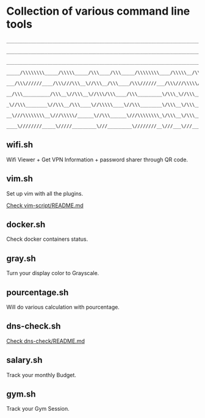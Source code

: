 
# Collection of various command line tools
<div align="center">

```
______________________________________________________________________________/\\\\\\__________________
 _____________________________________________________________________________\////\\\__________________
  ________________________________________________________________________________\/\\\________/\\\______
   _____/\\\\\\\\_____/\\\\\_____/\\\____/\\\_____/\\\\\\\\____/\\\\\__/\\\\\______\/\\\_____/\\\\\\\\\\\_
    ___/\\\//////____/\\\///\\\__\//\\\__/\\\____/\\\//////___/\\\///\\\\\///\\\____\/\\\____\////\\\////__
     __/\\\__________/\\\__\//\\\__\//\\\/\\\____/\\\_________\/\\\_\//\\\__\/\\\____\/\\\_______\/\\\______
      _\//\\\________\//\\\__/\\\____\//\\\\\____\//\\\________\/\\\__\/\\\__\/\\\____\/\\\_______\/\\\_/\\__
       __\///\\\\\\\\__\///\\\\\/______\//\\\______\///\\\\\\\\_\/\\\__\/\\\__\/\\\__/\\\\\\\\\____\//\\\\\___
        ____\////////_____\/////_________\///_________\////////__\///___\///___\///__\/////////______\/////____

 ```

 </div>



## wifi.sh

Wifi Viewer + Get VPN Information + password sharer through QR code.

## vim.sh

Set up vim with all the plugins.

[Check  vim-script/README.md](vim-script/README.md)

## docker.sh

Check docker containers status.

## gray.sh

Turn your display color to Grayscale.

## pourcentage.sh

Will do various calculation with pourcentage.

## dns-check.sh

[Check dns-check/README.md](dns-check/README.md)


## salary.sh

Track your monthly Budget.

## gym.sh

Track your Gym Session.

